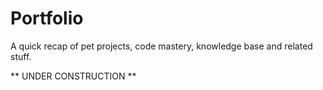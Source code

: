 # Portfolio
A quick recap of pet projects, code mastery, knowledge base and related stuff.

** UNDER CONSTRUCTION **
